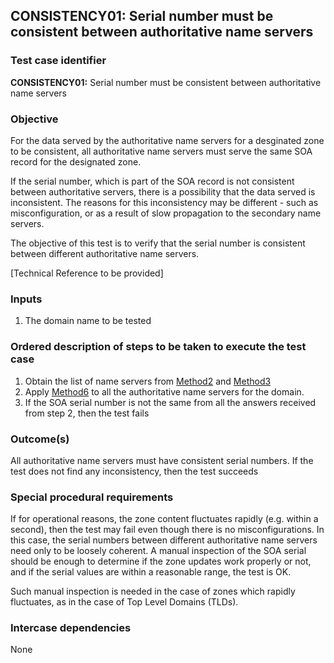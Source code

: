 ## CONSISTENCY01: Serial number must be consistent between authoritative name servers 

### Test case identifier

**CONSISTENCY01:** Serial number must be consistent between authoritative
name servers 

### Objective

For the data served by the authoritative name servers for a desginated zone
to be consistent, all authoritative name servers must serve the same SOA
record for the designated zone.   

If the serial number, which is part of the SOA record is not consistent
between authoritative servers, there is a possibility that the data served
is inconsistent. The reasons for this inconsistency may be different - such
as misconfiguration, or as a result of slow propagation to the secondary
name servers.

The objective of this test is to verify that the serial number is consistent
between different authoritative name servers.

[Technical Reference to be provided]

### Inputs

1. The domain name to be tested

### Ordered description of steps to be taken to execute the test case
1. Obtain the list of name servers from [Method2](../Methods.md) and
[Method3](../Methods.md)
2. Apply [Method6](../Methods.md) to all the authoritative name servers for
the domain. 
3. If the SOA serial number is not the same from all the answers received
from step 2, then the test fails

### Outcome(s)

All authoritative name servers must have consistent serial numbers. If the
test does not find any inconsistency, then the test succeeds

### Special procedural requirements	

If for operational reasons, the zone content fluctuates rapidly (e.g. within
a second), then the test may fail even though there is no misconfigurations.
In this case, the serial numbers between different authoritative name
servers need only to be loosely coherent. A manual inspection of the SOA
serial should be enough to determine if the zone updates work properly or
not, and if the serial values are within a reasonable range, the test is OK. 

Such manual inspection is needed in the case of zones which rapidly
fluctuates, as in the case of Top Level Domains (TLDs).  

### Intercase dependencies

None
